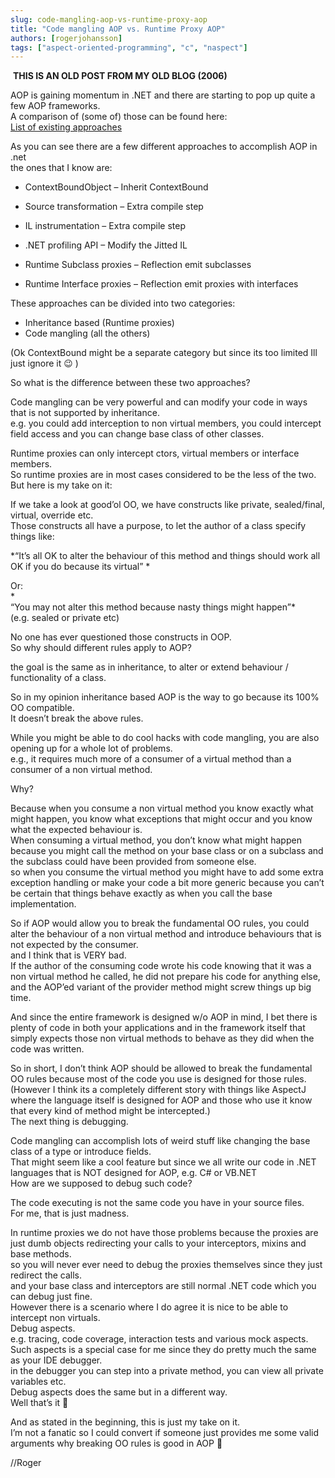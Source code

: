 ```yaml
---
slug: code-mangling-aop-vs-runtime-proxy-aop
title: "Code mangling AOP vs. Runtime Proxy AOP"
authors: [rogerjohansson]
tags: ["aspect-oriented-programming", "c", "naspect"]
---
```

<span> **THIS IS AN OLD POST FROM MY OLD BLOG (2006)**</span> 

<!-- truncate -->

AOP is gaining momentum in .NET and there are starting to pop up quite a few AOP frameworks.  
A comparison of (some of) those can be found here:  
[List of existing approaches](http://janus.cs.utwente.nl:8000/twiki/bin/view/AOSDNET/CharacterizationOfExistingApproaches)

As you can see there are a few different approaches to accomplish AOP in .net  
the ones that I know are:

- <div>

  ContextBoundObject – Inherit ContextBound

  </div>

- <div>

  Source transformation – Extra compile step

  </div>

- <div>

  IL instrumentation – Extra compile step

  </div>

- <div>

  .NET profiling API – Modify the Jitted IL

  </div>

- <div>

  Runtime Subclass proxies – Reflection emit subclasses

  </div>

- <div>

  Runtime Interface proxies – Reflection emit proxies with interfaces

  </div>

These approaches can be divided into two categories:

- Inheritance based (Runtime proxies)
- Code mangling (all the others)

(Ok ContextBound might be a separate category but since its too limited Ill just ignore it 😉 )

So what is the difference between these two approaches?

Code mangling can be very powerful and can modify your code in ways that is not supported by inheritance.  
e.g. you could add interception to non virtual members, you could intercept field access and you can change base class of other classes.

Runtime proxies can only intercept ctors, virtual members or interface members.  
So runtime proxies are in most cases considered to be the less of the two.  
But here is my take on it:

If we take a look at good’ol OO, we have constructs like private, sealed/final, virtual, override etc.  
Those constructs all have a purpose, to let the author of a class specify things like:

*“It’s all OK to alter the behaviour of this method and things should work all OK if you do because its virtual”  *
  
Or:  
*  
“You may not alter this method because nasty things might happen”*  
(e.g. sealed or private etc)

No one has ever questioned those constructs in OOP.  
So why should different rules apply to AOP?

the goal is the same as in inheritance, to alter or extend behaviour / functionality of a class.

So in my opinion inheritance based AOP is the way to go because its 100% OO compatible.  
It doesn’t break the above rules.

While you might be able to do cool hacks with code mangling, you are also opening up for a whole lot of problems.  
e.g., it requires much more of a consumer of a virtual method than a consumer of a non virtual method.

Why?

Because when you consume a non virtual method you know exactly what might happen, you know what exceptions that might occur and you know what the expected behaviour is.  
When consuming a virtual method, you don’t know what might happen because you might call the method on your base class or on a subclass and the subclass could have been provided from someone else.  
so when you consume the virtual method you might have to add some extra exception handling or make your code a bit more generic because you can’t be certain that things behave exactly as when you call the base implementation.

So if AOP would allow you to break the fundamental OO rules, you could alter the behaviour of a non virtual method and introduce behaviours that is not expected by the consumer.  
and I think that is VERY bad.  
If the author of the consuming code wrote his code knowing that it was a non virtual method he called, he did not prepare his code for anything else, and the AOP’ed variant of the provider method might screw things up big time.

And since the entire framework is designed w/o AOP in mind, I bet there is plenty of code in both your applications and in the framework itself that simply expects those non virtual methods to behave as they did when the code was written.

So in short, I don’t think AOP should be allowed to break the fundamental OO rules because most of the code you use is designed for those rules.  
(However I think its a completely different story with things like AspectJ where the language itself is designed for AOP and those who use it know that every kind of method might be intercepted.)  
The next thing is debugging.

Code mangling can accomplish lots of weird stuff like changing the base class of a type or introduce fields.  
That might seem like a cool feature but since we all write our code in .NET languages that is NOT designed for AOP, e.g. C# or VB.NET  
How are we supposed to debug such code?

The code executing is not the same code you have in your source files.  
For me, that is just madness.

In runtime proxies we do not have those problems because the proxies are just dumb objects redirecting your calls to your interceptors, mixins and base methods.  
so you will never ever need to debug the proxies themselves since they just redirect the calls.  
and your base class and interceptors are still normal .NET code which you can debug just fine.  
However there is a scenario where I do agree it is nice to be able to intercept non virtuals.  
Debug aspects.  
e.g. tracing, code coverage, interaction tests and various mock aspects.  
Such aspects is a special case for me since they do pretty much the same as your IDE debugger.  
in the debugger you can step into a private method, you can view all private variables etc.  
Debug aspects does the same but in a different way.  
Well that’s it 🙂

And as stated in the beginning, this is just my take on it.  
I’m not a fanatic so I could convert if someone just provides me some valid arguments why breaking OO rules is good in AOP 🙂

//Roger
